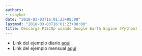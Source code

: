 ```yaml
---
authors:
- csaybar
date: "2018-03-03T16:01:23+08:00"
lastmod: "2018-03-03T16:01:23+08:00"
title: Descarga PISCOp usando Google Earth Engine (Python)
---
```


- Link del ejemplo diario [aquí](https://github.com/csaybar/PISCOp/blob/master/ee_scripts/earthengine_PISCOpd_query.py)
- Link del ejemplo mensual [aquí](https://github.com/csaybar/PISCOp/blob/master/ee_scripts/earthengine_PISCOpm_query.py)